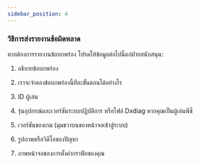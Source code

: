 ```yaml
---
sidebar_position: 4
---
```


### วิธีการส่งรายงานข้อผิดพลาด

หากต้องการรายงานข้อบกพร่อง โปรดให้ข้อมูลต่อไปนี้แก่ฝ่ายสนับสนุน:
 
1) อธิบายข้อบกพร่อง

2) เราจะจำลองข้อบกพร่องนี้ทีละขั้นตอนได้อย่างไร

3) ID ผู้เล่น

4) รุ่นอุปกรณ์และเวอร์ชันระบบปฏิบัติการ หรือไฟล์ Dxdiag หากคุณเป็นผู้เล่นพีซี

5) เวอร์ชันของเกม (มุมขวาบนของหน้าจอเข้าสู่ระบบ)

6) รูปภาพหรือวิดีโอของปัญหา

7) ภาพหน้าจอของการตั้งค่ากราฟิกของคุณ